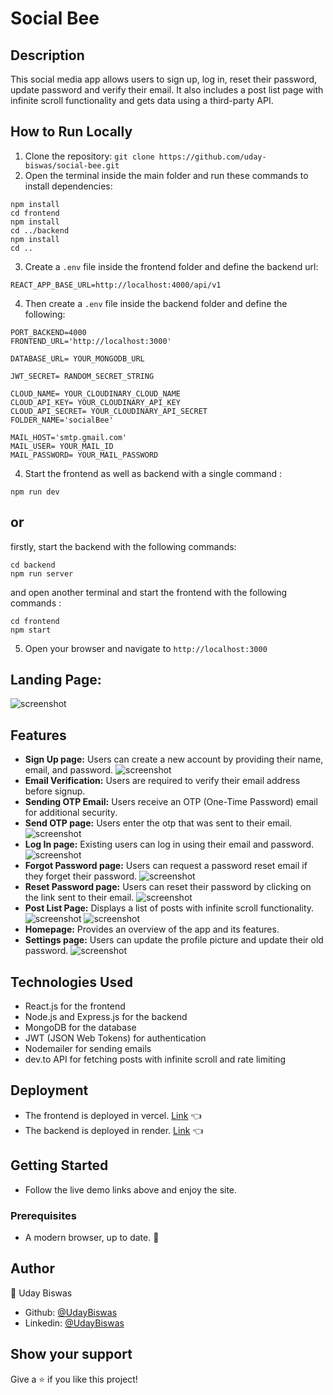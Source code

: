
# Social Bee

## Description
This social media app allows users to sign up, log in, reset their password, update password and verify their email. It also includes a post list page with infinite scroll functionality and gets data using a third-party API.

## How to Run Locally
1. Clone the repository: `git clone https://github.com/uday-biswas/social-bee.git`
2. Open the terminal inside the main folder and run these commands to install dependencies:
```
npm install
cd frontend
npm install
cd ../backend
npm install 
cd ..
```
3. Create a `.env` file inside the frontend folder and define the backend url:
```
REACT_APP_BASE_URL=http://localhost:4000/api/v1
```
4. Then create a `.env` file inside the backend folder and define the following:
```
PORT_BACKEND=4000
FRONTEND_URL='http://localhost:3000'

DATABASE_URL= YOUR_MONGODB_URL

JWT_SECRET= RANDOM_SECRET_STRING

CLOUD_NAME= YOUR_CLOUDINARY_CLOUD_NAME
CLOUD_API_KEY= YOUR_CLOUDINARY_API_KEY
CLOUD_API_SECRET= YOUR_CLOUDINARY_API_SECRET
FOLDER_NAME='socialBee'

MAIL_HOST='smtp.gmail.com'
MAIL_USER= YOUR_MAIL_ID
MAIL_PASSWORD= YOUR_MAIL_PASSWORD

```
4. Start the frontend as well as backend with a single command : 
```
npm run dev
```

## or

   firstly, start the backend with the following commands: 
```
cd backend
npm run server
```
   and open another terminal and start the frontend with the following commands : 
```
cd frontend
npm start
```
5. Open your browser and navigate to `http://localhost:3000`

## Landing Page:
![screenshot](./assets/landing_page_social_bee.png)

## Features
- **Sign Up page:** Users can create a new account by providing their name, email, and password.
![screenshot](./assets/signup_page_socialbee.png)
- **Email Verification:** Users are required to verify their email address before signup.
- **Sending OTP Email:** Users receive an OTP (One-Time Password) email for additional security.
- **Send OTP page:** Users enter the otp that was sent to their email. 
![screenshot](./assets/verify_mail_socialbee.png)
- **Log In page:** Existing users can log in using their email and password.
![screenshot](./assets/login_socilabee.png)
- **Forgot Password page:** Users can request a password reset email if they forget their password.
![screenshot](./assets/forgotpassword_socialbee.png)
- **Reset Password page:** Users can reset their password by clicking on the link sent to their email.
![screenshot](./assets/resetpassword_socialbee.png)
- **Post List Page:** Displays a list of posts with infinite scroll functionality.
![screenshot](./assets/post_page_socialbee.png)
![screenshot](./assets/postpage_scrollbottom.png)
- **Homepage:** Provides an overview of the app and its features.
- **Settings page:** Users can update the profile picture and update their old password.
![screenshot](./assets/settingpage_socialbe.png)

## Technologies Used
- React.js for the frontend
- Node.js and Express.js for the backend
- MongoDB for the database
- JWT (JSON Web Tokens) for authentication
- Nodemailer for sending emails
- dev.to API for fetching posts with infinite scroll and rate limiting

## Deployment

- The frontend is deployed in vercel. [Link](https://weather-app-loco.vercel.app/) :point_left:
- The backend is deployed in render. [Link](https://weather-app-gar8.onrender.com) :point_left:

## Getting Started
- Follow the live demo links above and enjoy the site.

### Prerequisites

- A modern browser, up to date.  :muscle:

## Author

👤 Uday Biswas
- Github: [@UdayBiswas](https://github.com/uday-biswas) 
- Linkedin: [@UdayBiswas](https://www.linkedin.com/in/udaybiswas944/)  

## Show your support

Give a ⭐️ if you like this project!
